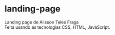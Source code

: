 # landing-page
 Landing page de Alisson Teles Fraga <br>
 Feita usando as tecnologias CSS, HTML, JavaScript.
